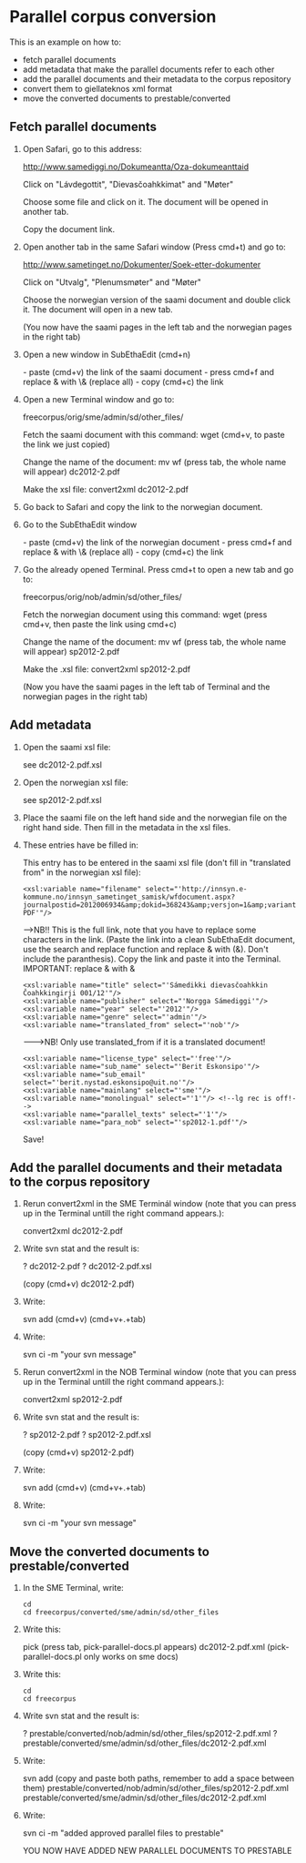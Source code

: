 # Parallel corpus conversion

This is an example on how to:

- fetch parallel documents
- add metadata that make the parallel documents refer to each other
- add the parallel documents and their metadata to the corpus
  repository
- convert them to giellateknos xml format
- move the converted documents to prestable/converted

## Fetch parallel documents

1.  Open Safari, go to this address:

    <http://www.samediggi.no/Dokumeantta/Oza-dokumeanttaid>

    Click on "Lávdegottit", "Dievasčoahkkimat" and "Møter"

    Choose some file and click on it. The document will be opened in
    another tab.

    Copy the document link.

2.  Open another tab in the same Safari window (Press cmd+t) and go to:

    <http://www.sametinget.no/Dokumenter/Soek-etter-dokumenter>

    Click on "Utvalg", "Plenumsmøter" and "Møter"

    Choose the norwegian version of the saami document and double click
    it. The document will open in a new tab.

    (You now have the saami pages in the left tab and the norwegian
    pages in the right tab)

3.  Open a new window in SubEthaEdit (cmd+n)

    \- paste (cmd+v) the link of the saami document - press cmd+f and
    replace & with \\& (replace all) - copy (cmd+c) the link

4.  Open a new Terminal window and go to:

    freecorpus/orig/sme/admin/sd/other_files/

    Fetch the saami document with this command: wget (cmd+v, to paste
    the link we just copied)

    Change the name of the document: mv wf (press tab, the whole name
    will appear) dc2012-2.pdf

    Make the xsl file: convert2xml dc2012-2.pdf

5.  Go back to Safari and copy the link to the norwegian document.

6.  Go to the SubEthaEdit window

    \- paste (cmd+v) the link of the norwegian document - press cmd+f
    and replace & with \\& (replace all) - copy (cmd+c) the link

7.  Go the already opened Terminal. Press cmd+t to open a new tab and go
    to:

    freecorpus/orig/nob/admin/sd/other_files/

    Fetch the norwegian document using this command: wget (press cmd+v,
    then paste the link using cmd+c)

    Change the name of the document: mv wf (press tab, the whole name
    will appear) sp2012-2.pdf

    Make the .xsl file: convert2xml sp2012-2.pdf

    (Now you have the saami pages in the left tab of Terminal and the
    norwegian pages in the right tab)

## Add metadata

1.  Open the saami xsl file:

    see dc2012-2.pdf.xsl

2.  Open the norwegian xsl file:

    see sp2012-2.pdf.xsl

3.  Place the saami file on the left hand side and the norwegian file on
    the right hand side. Then fill in the metadata in the xsl files.

4.  These entries have be filled in:

    This entry has to be entered in the saami xsl file (don't fill in
    "translated from" in the norwegian xsl file):

        <xsl:variable name="filename" select="'http://innsyn.e-kommune.no/innsyn_sametinget_samisk/wfdocument.aspx?journalpostid=2012006934&amp;dokid=368243&amp;versjon=1&amp;variant=P&amp;ct=RA-PDF'"/>

    --&gt;NB!! This is the full link, note that you have to replace some
    characters in the link. (Paste the link into a clean SubEthaEdit
    document, use the search and replace function and replace & with
    (&amp;). Don't include the paranthesis). Copy the link and paste it
    into the Terminal. IMPORTANT: replace & with &amp;

        <xsl:variable name="title" select="'Sámedikki dievasčoahkkin Čoahkkingirji 001/12'"/>
        <xsl:variable name="publisher" select="'Norgga Sámediggi'"/>
        <xsl:variable name="year" select="'2012'"/>
        <xsl:variable name="genre" select="'admin'"/>
        <xsl:variable name="translated_from" select="'nob'"/>

    ---&gt;NB! Only use translated_from if it is a translated document!

        <xsl:variable name="license_type" select="'free'"/>
        <xsl:variable name="sub_name" select="'Berit Eskonsipo'"/>
        <xsl:variable name="sub_email" select="'berit.nystad.eskonsipo@uit.no'"/>
        <xsl:variable name="mainlang" select="'sme'"/>
        <xsl:variable name="monolingual" select="'1'"/> <!--lg rec is off!-->
        <xsl:variable name="parallel_texts" select="'1'"/>
        <xsl:variable name="para_nob" select="'sp2012-1.pdf'"/>

    Save!

## Add the parallel documents and their metadata to the corpus repository

1.  Rerun convert2xml in the SME Terminál window (note that you can
    press up in the Terminal untill the right command appears.):

    convert2xml dc2012-2.pdf

2.  Write svn stat and the result is:

    ? dc2012-2.pdf ? dc2012-2.pdf.xsl

    (copy (cmd+v) dc2012-2.pdf)

3.  Write:

    svn add (cmd+v) (cmd+v+.+tab)

4.  Write:

    svn ci -m "your svn message"

5.  Rerun convert2xml in the NOB Terminal window (note that you can
    press up in the Terminal untill the right command appears.):

    convert2xml sp2012-2.pdf

6.  Write svn stat and the result is:

    ? sp2012-2.pdf ? sp2012-2.pdf.xsl

    (copy (cmd+v) sp2012-2.pdf)

7.  Write:

    svn add (cmd+v) (cmd+v+.+tab)

8.  Write:

    svn ci -m "your svn message"

## Move the converted documents to prestable/converted

1.  In the SME Terminal, write:

    `cd`  
    `cd freecorpus/converted/sme/admin/sd/other_files`

2.  Write this:

    pick (press tab, pick-parallel-docs.pl appears) dc2012-2.pdf.xml
    (pick-parallel-docs.pl only works on sme docs)

3.  Write this:

    `cd`  
    `cd freecorpus`

4.  Write svn stat and the result is:

    ? prestable/converted/nob/admin/sd/other_files/sp2012-2.pdf.xml ?
    prestable/converted/sme/admin/sd/other_files/dc2012-2.pdf.xml

5.  Write:

    svn add (copy and paste both paths, remember to add a space between
    them) prestable/converted/nob/admin/sd/other_files/sp2012-2.pdf.xml
    prestable/converted/sme/admin/sd/other_files/dc2012-2.pdf.xml

6.  Write:

    svn ci -m "added approved parallel files to prestable"

    YOU NOW HAVE ADDED NEW PARALLEL DOCUMENTS TO PRESTABLE
